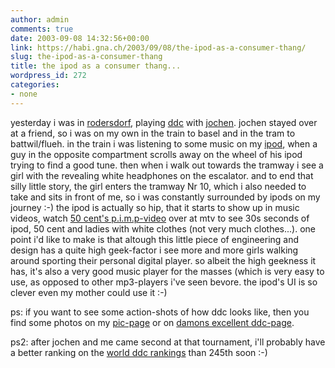 ```yaml
---
author: admin
comments: true
date: 2003-09-08 14:32:56+00:00
link: https://habi.gna.ch/2003/09/08/the-ipod-as-a-consumer-thang/
slug: the-ipod-as-a-consumer-thang
title: the ipod as a consumer thang...
wordpress_id: 272
categories:
- none
---
```


yesterday i was in [rodersdorf](http://www.ddc.gmxhome.de/uebersicht.html), playing [ddc](http://www.wikipedia.org/wiki/DDC_Frisbee) with [jochen](https://habi.gna.ch/pics/DDC/Pages/18.html).
jochen stayed over at a friend, so i was on my own in the train to basel and in the tram to battwil/flueh.
in the train i was listening to some music on my [ipod](http://www.apple.com/ipod/), when a guy in the opposite compartment scrolls away on the wheel of his ipod trying to find a good tune. then when i walk out towards the tramway i see a girl with the revealing white headphones on the escalator. and to end that silly little story, the girl enters the tramway Nr 10, which i also needed to take and sits in front of me, so i was constantly surrounded by ipods on my journey :-)
the ipod is actually so hip, that it starts to show up in music videos, watch [50 cent's p.i.m.p-video](http://www.mtv.com/sitewide/videoplayer/index.jhtml?vid=22637&channelID=1&gateway=bands&paid=860639&s1=az&s2=50_cent&adPth=/adsetup/bands/&adPN=audvid#) over at mtv to see 30s seconds of ipod, 50 cent and ladies with white clothes (not very much clothes...).
one point i'd like to make is that altough this little piece of engineering and design has a quite high geek-factor i see more and more girls walking around sporting their personal digital player. so albeit the high geekness it has, it's also a very good music player for the masses (which is very easy to use, as opposed to other mp3-players i've seen bevore. the ipod's UI is so clever even my mother could use it :-)

ps: if you want to see some action-shots of how ddc looks like, then you find some photos on my [pic-page](https://habi.gna.ch/pics/DDC/index.html) or on [damons excellent ddc-page](http://www.pellucid.com/conrad/ddc/).

ps2: after jochen and me came second at that tournament, i'll probably have a better ranking on the [world ddc rankings](http://www.pellucid.com/conrad/ddc/results/rankings25.html) than 245th soon :-)
